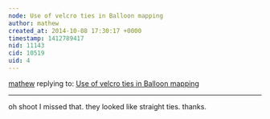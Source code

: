 ```yaml
---
node: Use of velcro ties in Balloon mapping
author: mathew
created_at: 2014-10-08 17:30:17 +0000
timestamp: 1412789417
nid: 11143
cid: 10519
uid: 4
---
```




[mathew](../profile/mathew) replying to: [Use of velcro ties in Balloon mapping](../notes/eustatic/09-16-2014/use-of-velcro-ties-in-balloon-mapping)

----
oh shoot I missed that.  they looked like straight ties.  thanks.
